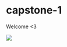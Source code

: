# capstone-1
Welcome <3

<img src='https://i.pinimg.com/originals/bf/88/04/bf880455eda52e1e20c9c01879bb90f6.gif'>

